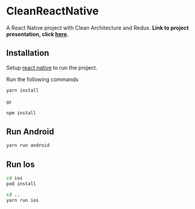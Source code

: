 # CleanReactNative

A React Native project with Clean Architecture and Redux. **Link to project presentation, click [here](https://prezi.com/view/2xncUY8NeKriirGfcdUs/).**

## Installation

Setup [react native](https://reactnative.dev/docs/environment-setup) to run the project.

Run the following commands

```bash
yarn install
```

or

```bash
npm install
```


## Run Android

```bash
yarn run android
```

## Run Ios

```bash
cd ios
pod install
```

```bash
cd ..
yarn run ios
```

